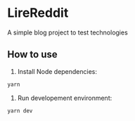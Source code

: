 # LireReddit

A simple blog project to test technologies

## How to use

1. Install Node dependencies:

```bash
yarn
```

1. Run developement environment:
```bash
yarn dev
```
